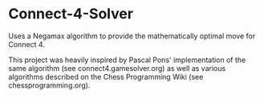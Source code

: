 # Connect-4-Solver
Uses a Negamax algorithm to provide the mathematically optimal move for Connect 4.

This project was heavily inspired by Pascal Pons' implementation of the same algorithm (see connect4.gamesolver.org) as well as various algorithms described on the Chess Programming Wiki (see chessprogramming.org).
